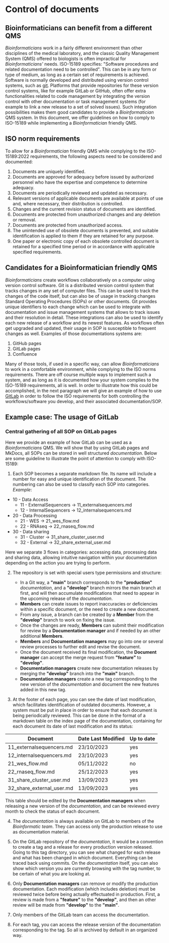 # Control of documents

## Bioinformaticians can benefit from a different QMS

_Bioinformaticians_ work in a fairly different environment than other disciplines of the medical laboratory, and the classic Quality Management System (QMS) offered to biologists is often impractical for _Bioinformaticians'_ needs. ISO-15189 specifies: "Software procedures and related documentation need to be controlled". This can be in any form or type of medium, as long as a certain set of requirements is achieved. Software is normally developed and distributed using version control systems, such as [git](https://git-scm.com/). Platforms that provide repositories for these version control systems, like for example GitLab or GitHub, often offer extra functionalities related to code management by integrating the version control with other documentation or task management systems (for example to link a new release to a set of solved issues). Such integration possibilities makes them good candidates to provide a _Bioinformatician_ QMS system. In this document, we offer guidelines on how to comply to ISO-15189 while implementing a _Bioinformatician_ friendly QMS.

## ISO norm requirements

To allow for a _Bioinformatician_ friendly QMS while complying to the ISO-15189:2022 requirements, the following aspects need to be considered and documented:

1. Documents are uniquely identified.
2. Documents are approved for adequacy before issued by authorized personnel who have the expertise and competence to determine adequacy.
3. Documents are periodically reviewed and updated as necessary.
4. Relevant versions of applicable documents are available at points of use and, where necessary, their distribution is controlled.
5. Changes and the current revision status of documents are identified.
6. Documents are protected from unauthorized changes and any deletion or removal.
7. Documents are protected from unauthorized access.
8. The unintended use of obsolete documents is prevented, and suitable identification is applied to them if they are retained for any purpose.
9. One paper or electronic copy of each obsolete controlled document is retained for a specified time period or in accordance with applicable specified requirements.

## Candidates for a Bioinformatician friendly QMS

_Bioinformaticians_ create workflows collaboratively on a computer using version control software. Git is a distributed version control system that tracks changes in any set of computer files. This can be used to track the changes of the code itself, but can also be of usage in tracking changes Standard Operating Procedures (SOPs) or other documents. 
Git provides unique identifiers to each change which can be used to integrate with documentation and issue management systems that allows to track issues and their resolution in detail. These integrations can also be used to identify each new release of a workflow and its newest features. As workflows often get upgraded and updated, their usage in SOP is susceptible to frequent changes as well. Examples of those documentations systems are:

1. GitHub pages
2. GitLab pages
3. Confluence

Many of those tools, if used in a specific way, can allow _Bioinformaticians_ to work in a comfortable environment, while complying to the ISO norms requirements. There are off course multiple ways to implement such a system, and as long as it is documented how your system complies to the ISO-15189 requirements, all is well. In order to illustrate how this could be accomplished, in the next paragraph we will give an example of how to use [GitLab](https://about.gitlab.com/) in order to follow the ISO requirements for both controlling the workflows/software you develop, and their associated documentation/SOP.

## Example case: The usage of GitLab

### Central gathering of all SOP on GitLab pages

Here we provide an example of how GitLab can be used as a _Bioinformaticians_ QMS. We will show that by using GitLab pages and MkDocs, all SOPs can be stored in well structured _documentation_. Below are some guideline to illustrate the point of attention to comply with ISO-15189:

1. Each SOP becomes a separate markdown file. Its name will include a number for easy and unique identification of the document. The numbering can also be used to classify each SOP into categories. _Example_:

-   10 - Data Access
    -   11 - ExternalSequencers -> 11_externalsequencers.md
    -   12 - InternalSequencers -> 12_internalsequencers.md
-   20 - Data Processing
    -   21 - WES -> 21_wes_flow.md
    -   22 - RNAseq -> 22_rnaseq_flow.md
-   30 - Data sharing
    -   31 - Cluster -> 31_share_cluster_user.md
    -   32 - External -> 32_share_external_user.md

Here we separate 3 flows in categories: accessing data, processing data and sharing data, allowing intuitive navigation within your documentation depending on the action you are trying to perform.

2. The repository is set with special users type permissions and structure:

    - In a Git way, a **"main"** branch corresponds to the **"production"** _documentation_, and a **"develop"** branch mirrors the main branch at first, and will then accumulate modifications that need to appear in the upcoming release of the _documentation_.
    - **Members** can create issues to report inaccuracies or deficiencies within a specific document, or the need to create a new document.
    - From any issue, a branch can be created by a **Member** from the **"develop"** branch to work on fixing the issue.
    - Once the changes are ready, **Members** can submit their modification for review by a **Documentation manager** and if needed by an other additional **Members**.
    - **Members** and **Documentation managers** may go into one or several review processes to further edit and revise the document.
    - Once the document received its final modification, the **Document manager** can accept the merge request from **"feature"** to **"develop"**.
    - **Documentation managers** create new documentation releases by merging the **"develop"** branch into the **"main"** branch.
    - **Documentation managers** create a new tag corresponding to the new version of the _documentation_ and document the new features added in this new tag.

3. At the footer of each page, you can see the date of last modification, which facilitates identification of outdated documents. However, a system must be put in place in order to ensure that each document is being periodically reviewed. This can be done in the format of a markdown table on the index page of the documentation, containing for each document its date of last modification and its status:

| Document                  | Date Last Modified | Up to date |
| ------------------------- | ------------------ | ---------- |
| 11_externalsequencers.md  | 23/10/2023         | yes        |
| 12_internalsequencers.md  | 23/10/2023         | yes        |
| 21_wes_flow.md            | 05/11/2022         | no         |
| 22_rnaseq_flow.md         | 25/12/2023         | yes        |
| 31_share_cluster_user.md  | 13/09/2023         | yes        |
| 32_share_external_user.md | 13/09/2023         | yes        |

This table should be edited by the **Documentation managers** when releasing a new version of the _documentation_, and can be reviewed every month to check the status of each document.

4. The _documentation_ is always available on GitLab to members of the _Bioinformatic team_. They can access only the production release to use as documentation material.

5. On the GitLab repository of the _documentation_, it would be a convention to create a tag and a release for every production version released. Going to this tag directory, you can see what changed for each release and what has been changed in which document. Everything can be traced back using commits. On the _documentation_ itself, you can also show which version you are currently browsing with the tag number, to be certain of what you are looking at.

6. Only **Documentation managers** can remove or modify the production documentation. Each modification (which includes deletion) must be reviewed twice before being actually effectuated in production. First, a review is made from a **"feature"** to the **"develop"**, and then an other review will be made from **"develop"** to the **"main"**.

7. Only members of the GitLab team can access the documentation.

8. For each tag, you can access the release version of the documentation corresponding to the tag. So all is archived by default in an organized way.
